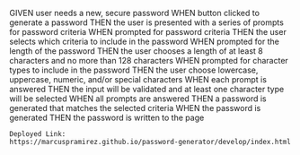 GIVEN user needs a new, secure password
WHEN button clicked to generate a password
THEN the user is presented with a series of prompts for password criteria
WHEN prompted for password criteria
THEN the user selects which criteria to include in the password
WHEN prompted for the length of the password
THEN the user chooses a length of at least 8 characters and no more than 128 characters
WHEN prompted for character types to include in the password
THEN the user choose lowercase, uppercase, numeric, and/or special characters
WHEN each prompt is answered
THEN the input will be validated and at least one character type will be selected
WHEN all prompts are answered
THEN a password is generated that matches the selected criteria
WHEN the password is generated
THEN the password is written to the page
```
Deployed Link:
https://marcuspramirez.github.io/password-generator/develop/index.html
